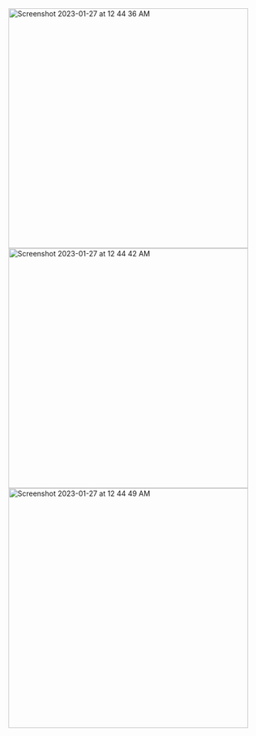 <img width="473" alt="Screenshot 2023-01-27 at 12 44 36 AM" src="https://user-images.githubusercontent.com/68058442/214928508-4d9e73e8-c034-4946-a0cb-f79f2ee2f8a9.png">
<img width="473" alt="Screenshot 2023-01-27 at 12 44 42 AM" src="https://user-images.githubusercontent.com/68058442/214928535-7b900218-8c71-43fb-a544-9a98fc62cb7f.png">
<img width="473" alt="Screenshot 2023-01-27 at 12 44 49 AM" src="https://user-images.githubusercontent.com/68058442/214928555-31573b43-a549-44ec-875d-f3aee83fdfdd.png">
